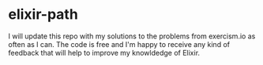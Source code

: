 # elixir-path
I will update this repo with my solutions to the problems from exercism.io as often as I can. The code is free and I'm happy to receive any kind of feedback that will help to improve my knowldedge of Elixir.
